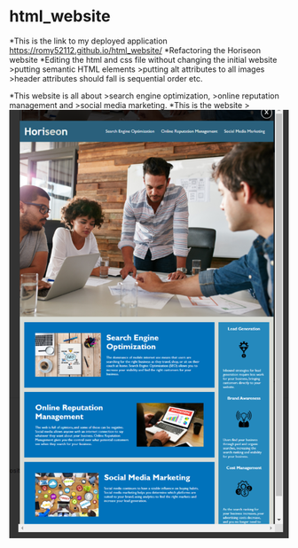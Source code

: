 # html_website
*This is the link to my deployed application https://romy52112.github.io/html_website/
*Refactoring the Horiseon website
*Editing the html and css file without changing the initial website
    >putting semantic HTML elements
    >putting alt attributes to all images
    >header attributes should fall is sequential order etc.

*This website is all about 
    >search engine optimization, 
    >online reputation management and 
    >social media marketing.
*This is the website
    >![alt text](<Horiseon .png>)